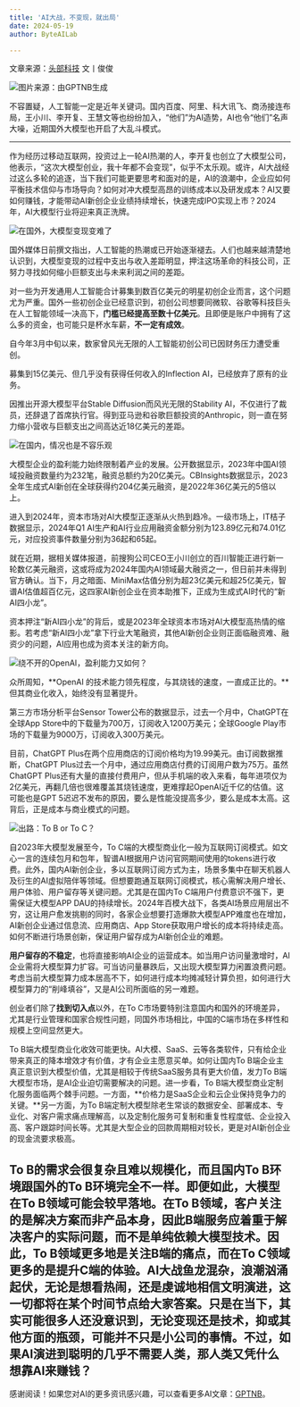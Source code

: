 ```yaml
---
title: 'AI大战，不变现，就出局'
date: 2024-05-19
author: ByteAILab

---
```


文章来源：[头部科技](https://mp.weixin.qq.com/s/dn0oCrdkfkFSuna6w7V0tw)
文丨俊俊

![图片来源：由GPTNB生成](http://www.jesonc.com/upload/3B33CB85B496C0CB6FBA4C2BD79320AD/1715907172941/Fm2BbncRoaxE9W5cycKHNncZWfgT.png)

不容置疑，人工智能一定是近年关键词。国内百度、阿里、科大讯飞、商汤接连布局，王小川、李开复、王慧文等也纷纷加入，“他们”为AI造势，AI也令“他们”名声大噪，近期国外大模型也开启了大乱斗模式。

---


作为经历过移动互联网，投资过上一轮AI热潮的人，李开复也创立了大模型公司，他表示，“这次大模型创业，我十年都不会变现”，似乎不太乐观。或许，AI大战经过这么多轮的追逐，当下我们可能更要思考和面对的是，AI的浪潮中，企业应如何平衡技术信仰与市场导向？如何对冲大模型高昂的训练成本以及研发成本？AI又要如何赚钱，才能带动AI新创企业业绩持续增长，快速完成IPO实现上市？2024年，AI大模型行业将迎来真正洗牌。

![在国外，大模型变现变难了](http://www.jesonc.com/FvbgoCNzusQbsJT7Dt08YnciVW2-)

国外媒体日前撰文指出，人工智能的热潮或已开始逐渐褪去。人们也越来越清楚地认识到，大模型变现的过程中支出与收入差距明显，押注这场革命的科技公司，正努力寻找如何缩小巨额支出与未来利润之间的差距。

对一些为开发通用人工智能合计募集到数百亿美元的明星初创企业而言，这个问题尤为严重。国外一些初创企业已经意识到，初创公司想要同微软、谷歌等科技巨头在人工智能领域一决高下，**门槛已经提高至数十亿美元**。且即便是账户中拥有了这么多的资金，也可能只是杯水车薪，**不一定有成效**。

自今年3月中旬以来，数家曾风光无限的人工智能初创公司已因财务压力遭受重创。

募集到15亿美元、但几乎没有获得任何收入的Inflection AI，已经放弃了原有的业务。

因推出开源大模型平台Stable Diffusion而风光无限的Stability AI，不仅进行了裁员，还辞退了首席执行官。得到亚马逊和谷歌巨额投资的Anthropic，则一直在努力缩小营收与巨额支出之间高达近18亿美元的差距。

![在国内，情况也是不容乐观](http://www.jesonc.com/FkwKMB0hn1Rye2gaFvjBQmZgoHo5)

大模型企业的盈利能力始终限制着产业的发展。公开数据显示，2023年中国AI领域投融资数量约为232笔，融资总额约为20亿美元。CBInsights数据显示，2023全年生成式AI新创在全球获得约204亿美元融资，是2022年36亿美元的5倍以上。

进入到2024年，资本市场对AI大模型正逐渐从火热到趋冷。一级市场上，IT桔子数据显示，2024年Q1 AI生产和AI行业应用融资金额分别为123.89亿元和74.01亿元，对应投资事件数量分别为36起和65起。

就在近期，据相关媒体报道，前搜狗公司CEO王小川创立的百川智能正进行新一轮数亿美元融资，这或将成为2024年国内AI领域最大融资之一，但日前并未得到官方确认。当下，月之暗面、MiniMax估值分别为超23亿美元和超25亿美元，智谱AI估值超百亿元，这四家AI新创企业在资本助推下，正成为生成式AI时代的“新AI四小龙”。

资本押注“新AI四小龙”的背后，或是2023年全球资本市场对AI大模型高热情的缩影。若考虑“新AI四小龙”拿下行业大笔融资，其他AI新创企业则正面临融资难、融资少的问题，AI应用也成为资本关注的新方向。

![绕不开的OpenAI，盈利能力又如何？](http://www.jesonc.com/FgiGS3QwJz5U_zKmhAUSlIw3W8N4)

众所周知，**OpenAI 的技术能力领先程度，与其烧钱的速度，一直成正比的。**但其商业化收入，始终没有显著提升。

第三方市场分析平台Sensor Tower公布的数据显示，过去一个月中，ChatGPT在全球App Store中的下载量为700万，订阅收入1200万美元；全球Google Play市场的下载量为9000万，订阅收入300万美元。

目前，ChatGPT Plus在两个应用商店的订阅价格均为19.99美元。由订阅数据推断，ChatGPT Plus过去一个月中，通过应用商店付费的订阅用户数为75万。虽然ChatGPT Plus还有大量的直接付费用户，但从手机端的收入来看，每年进项仅为2亿美元，再翻几倍也很难覆盖其烧钱速度，更难撑起OpenAI近千亿的估值。这可能也是GPT 5迟迟不发布的原因，要么是性能没提高多少，要么是成本太高。这背后，正是成本与商业模式的问题。

![出路：To B or To C？](http://www.jesonc.com/FpoCYnDfcHyTfjzLwAuI-9jQdaos)

自2023年大模型发展至今，To C端的大模型商业化一般为互联网订阅模式。如文心一言的连续包月和包年，智谱AI根据用户访问官网期间使用的tokens进行收费。此外，国内AI新创企业，多以互联网订阅方式为主，场景多集中在聊天机器人及衍生的AI虚拟陪伴等领域。但想要跑通互联网订阅模式，核心需解决用户增长、用户体验、用户留存等关键问题。尤其是在国内To C端用户付费意识不强下，更需保证大模型APP DAU的持续增长。2024年百模大战下，各类AI场景应用层出不穷，这让用户愈发挑剔的同时，各家企业想要打造爆款大模型APP难度也在增加，AI新创企业通过信息流、应用商店、App Store获取用户增长的成本将持续走高。如何不断进行场景创新，保证用户留存成为AI新创企业的难题。

**用户留存的不稳定**，也将直接影响AI企业的运营成本。如当用户访问量激增时，AI企业需将大模型算力扩容。可当访问量暴跌后，又出现大模型算力闲置浪费问题。考虑当前大模型算力成本居高不下，如何进行成本均摊减轻计算负担，如何进行大模型算力的“削峰填谷”，又是AI公司所面临的另一难题。

创业者们除了**找到切入点**以外，在To C市场要特别注意国内和国外的环境差异，尤其是行业管理和国家合规性问题，同国外市场相比，中国的C端市场在多样性和规模上空间显然更大。

To B端大模型商业化收效可能更快。AI大模、SaaS、云等各类软件，只有给企业带来真正的降本增效才有价值，才有企业主愿意买单。如何让国内To B端企业主真正意识到大模型价值，尤其是相较于传统SaaS服务具有更大价值，发力To B端大模型市场，是AI企业迫切需要解决的问题。进一步看，To B端大模型商业定制化服务面临两个棘手问题。一方面，**价格力是SaaS企业和云企业保持竞争力的关键。**另一方面，为To B端定制大模型除老生常谈的数据安全、部署成本、专业化、对客户需求痛点理解高，以及定制化服务可复制和重复性程度低、企业投入高、客户跟踪时间长等。尤其是大型企业的回款周期相对较长，更是对AI新创企业的现金流要求极高。

To B的需求会很复杂且难以规模化，而且国内To B环境跟国外的To B环境完全不一样。即便如此，大模型在To B领域可能会较早落地。在To B领域，客户关注的是解决方案而非产品本身，因此B端服务应着重于解决客户的实际问题，而不是单纯依赖大模型技术。因此，To B领域更多地是关注B端的痛点，而在To C领域更多的是提升C端的体验。AI大战鱼龙混杂，浪潮汹涌起伏，无论是想看热闹，还是虔诚地相信文明演进，这一切都将在某个时间节点给大家答案。只是在当下，其实可能很多人还没意识到，**无论变现还是技术，抑或其他方面的瓶颈，可能并不只是小公司的事情**。不过，如果AI演进到聪明的几乎不需要人类，那人类又凭什么想靠AI来赚钱？
---
感谢阅读！如果您对AI的更多资讯感兴趣，可以查看更多AI文章：[GPTNB](https://gptnb.com)。